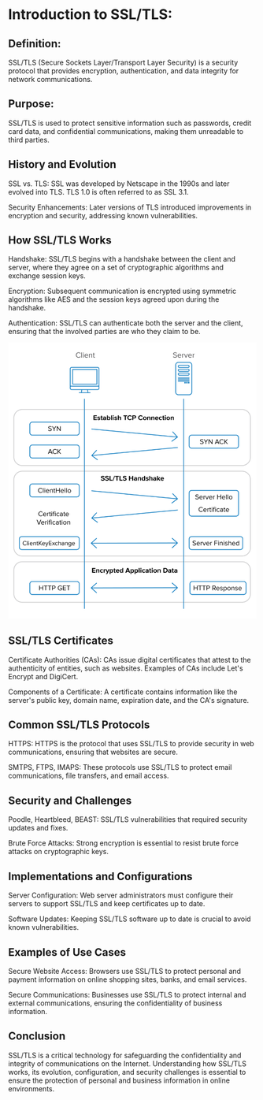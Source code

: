 # Introduction to SSL/TLS:

## Definition:
SSL/TLS (Secure Sockets Layer/Transport Layer Security) is a security protocol that provides encryption, authentication, and data integrity for network communications.

## Purpose:
SSL/TLS is used to protect sensitive information such as passwords, credit card data, and confidential communications, making them unreadable to third parties.

## History and Evolution
SSL vs. TLS: SSL was developed by Netscape in the 1990s and later evolved into TLS. TLS 1.0 is often referred to as SSL 3.1.

Security Enhancements: Later versions of TLS introduced improvements in encryption and security, addressing known vulnerabilities.

## How SSL/TLS Works
Handshake: SSL/TLS begins with a handshake between the client and server, where they agree on a set of cryptographic algorithms and exchange session keys.

Encryption: Subsequent communication is encrypted using symmetric algorithms like AES and the session keys agreed upon during the handshake.

Authentication: SSL/TLS can authenticate both the server and the client, ensuring that the involved parties are who they claim to be.

<div>
<img src="img/ssl.png"/>
</div>

## SSL/TLS Certificates
Certificate Authorities (CAs): CAs issue digital certificates that attest to the authenticity of entities, such as websites. Examples of CAs include Let's Encrypt and DigiCert.

Components of a Certificate: A certificate contains information like the server's public key, domain name, expiration date, and the CA's signature.

## Common SSL/TLS Protocols
HTTPS: HTTPS is the protocol that uses SSL/TLS to provide security in web communications, ensuring that websites are secure.

SMTPS, FTPS, IMAPS: These protocols use SSL/TLS to protect email communications, file transfers, and email access.

## Security and Challenges
Poodle, Heartbleed, BEAST: SSL/TLS vulnerabilities that required security updates and fixes.

Brute Force Attacks: Strong encryption is essential to resist brute force attacks on cryptographic keys.

## Implementations and Configurations
Server Configuration: Web server administrators must configure their servers to support SSL/TLS and keep certificates up to date.

Software Updates: Keeping SSL/TLS software up to date is crucial to avoid known vulnerabilities.

## Examples of Use Cases
Secure Website Access: Browsers use SSL/TLS to protect personal and payment information on online shopping sites, banks, and email services.

Secure Communications: Businesses use SSL/TLS to protect internal and external communications, ensuring the confidentiality of business information.

## Conclusion
SSL/TLS is a critical technology for safeguarding the confidentiality and integrity of communications on the Internet. Understanding how SSL/TLS works, its evolution, configuration, and security challenges is essential to ensure the protection of personal and business information in online environments.
